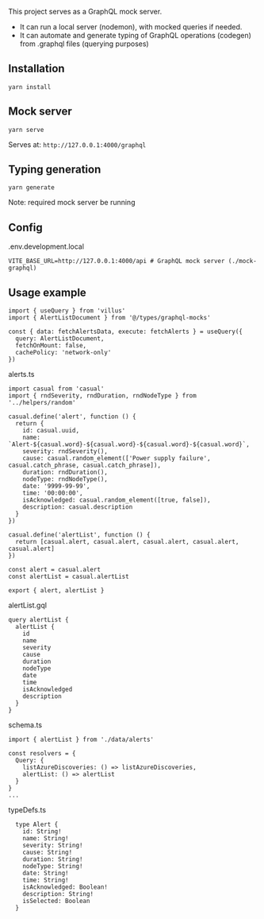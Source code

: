 This project serves as a GraphQL mock server.

- It can run a local server (nodemon), with mocked queries if needed.
- It can automate and generate typing of GraphQL operations (codegen) from .graphql files (querying purposes)

## Installation

```
yarn install
```

## Mock server

```
yarn serve
```

Serves at: `http://127.0.0.1:4000/graphql`

## Typing generation

```
yarn generate
```

Note: required mock server be running

## Config

.env.development.local

```
VITE_BASE_URL=http://127.0.0.1:4000/api # GraphQL mock server (./mock-graphql)
```

## Usage example

```
import { useQuery } from 'villus'
import { AlertListDocument } from '@/types/graphql-mocks'

const { data: fetchAlertsData, execute: fetchAlerts } = useQuery({
  query: AlertListDocument,
  fetchOnMount: false,
  cachePolicy: 'network-only'
})
```

alerts.ts

```
import casual from 'casual'
import { rndSeverity, rndDuration, rndNodeType } from '../helpers/random'

casual.define('alert', function () {
  return {
    id: casual.uuid,
    name: `Alert-${casual.word}-${casual.word}-${casual.word}-${casual.word}`,
    severity: rndSeverity(),
    cause: casual.random_element(['Power supply failure', casual.catch_phrase, casual.catch_phrase]),
    duration: rndDuration(),
    nodeType: rndNodeType(),
    date: '9999-99-99',
    time: '00:00:00',
    isAcknowledged: casual.random_element([true, false]),
    description: casual.description
  }
})

casual.define('alertList', function () {
  return [casual.alert, casual.alert, casual.alert, casual.alert, casual.alert]
})

const alert = casual.alert
const alertList = casual.alertList

export { alert, alertList }
```

alertList.gql

```
query alertList {
  alertList {
    id
    name
    severity
    cause
    duration
    nodeType
    date
    time
    isAcknowledged
    description
  }
}
```

schema.ts

```
import { alertList } from './data/alerts'

const resolvers = {
  Query: {
    listAzureDiscoveries: () => listAzureDiscoveries,
    alertList: () => alertList
  }
}
...
```

typeDefs.ts

```
  type Alert {
    id: String!
    name: String!
    severity: String!
    cause: String!
    duration: String!
    nodeType: String!
    date: String!
    time: String!
    isAcknowledged: Boolean!
    description: String!
    isSelected: Boolean
  }
```

